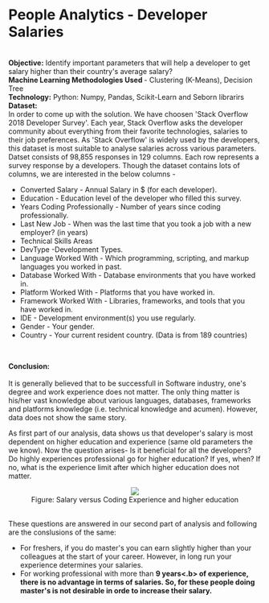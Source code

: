 # People Analytics - Developer Salaries
<br><b>Objective:</b> Identify important parameters that will help a developer to get salary higher than their country's average salary?
<br>
<b> Machine Learning Methodologies Used </b>- Clustering (K-Means), Decision Tree
  <br>
  <b>Technology:</b> Python: Numpy, Pandas, Scikit-Learn and Seborn librarirs
  <br>
<b>Dataset:</b><br>
In order to come up with the solution. We have choosen 'Stack Overflow 2018 Developer Survey'. Each year, Stack Overflow asks the developer community about everything from their favorite technologies, salaries to their job preferences. As 'Stack Overflow' is widely used by the developers, this dataset is most suitable to analyse salaries across various parameters.<br>
Datset consists of 98,855 responses in 129 columns. Each row represents a survey response by a developers. Though the dataset contains lots of columns, we are interested in the below columns -
<ul><li>Converted Salary - Annual Salary in $ (for each developer). 
<li>Education - Education level of the developer who filled this survey. 
<li>Years Coding Professionally - Number of years since coding professionally. 
<li>Last New Job - When was the last time that you took a job with a new employer? (in years) 
<li>Technical Skills Areas 
<li>DevType -Development Types. 
<li>Language Worked With - Which programming, scripting, and markup languages you worked in past. 
<li>Database Worked With - Database environments that you have worked in. 
<li>Platform Worked With - Platforms that you have worked in. 
<li>Framework Worked With - Libraries, frameworks, and tools that you have worked in. 
<li>IDE - Development environment(s) you use regularly. 
<li>Gender - Your gender. 
<li>Country - Your current resident country. (Data is from 189 countries)
  </ul>
  <br>
  
  <b>Conclusion:</b>
<br>  
It is generally believed that to be successfull in Software industry, one's degree and work experience does not matter. The only thing matter is his/her vast knowledge about various languages, databases, frameworks and platforms knowledge (i.e. technical knowledge and acumen). However, data does not show the same story. <br>
 
As first part of our analysis, data shows us that developer's salary is most dependent on higher education and experience (same old parameters the we know). Now the question arises- Is it beneficial for all the developers? Do highly experiences professional go for higher education? If yes, when? If no, what is the experience limit after which higher education does not matter.
<br>
<p align="center"><img src="https://github.com/kpratikin/developer_salary/blob/master/Conclusion_Sns.PNG">
 <br>Figure: Salary versus Coding Experience and higher education
 </p>
<br>
These questions are answered in our second part of analysis and following are the conslusions of the same:<br>
<ul><li>For freshers, if you do master's you can earn slightly higher than your colleagues at the start of your career. However, in long run your experience determines your salaries.
<li>For working professional with more than <b>9 years<.b> of experience, there is no advantage in terms of salaries. So, for these people doing master's is not desirable in orde to increase their salary.
